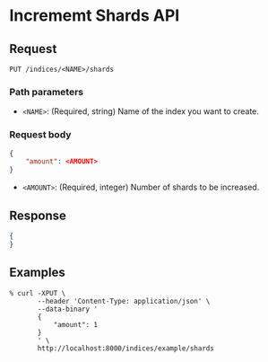 # Incrememt Shards API

## Request

```
PUT /indices/<NAME>/shards
```

### Path parameters
- `<NAME>`: (Required, string) Name of the index you want to create.

### Request body

```json
{
    "amount": <AMOUNT>
}
```

- `<AMOUNT>`: (Required, integer) Number of shards to be increased.


## Response

```json
{
}
```

## Examples

```
% curl -XPUT \
       --header 'Content-Type: application/json' \
       --data-binary '
       {
           "amount": 1
       }
       ' \
       http://localhost:8000/indices/example/shards
```
